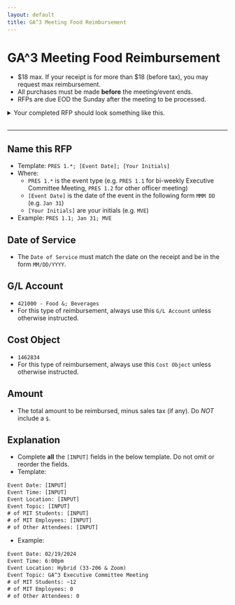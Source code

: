 ```yaml
---
layout: default
title: GA^3 Meeting Food Reimbursement
---
```


# GA^3 Meeting Food Reimbursement

* $18 max. If your receipt is for more than $18 (before tax), you may request max reimbursement.
* All purchases must be made **before** the meeting/event ends.
* RFPs are due EOD the Sunday after the meeting to be processed.

<details>
<summary>Your completed RFP should look something like this.</summary>
<img src="imgs/ga3-meeting-rfp.png">
</details>
<br/>
<hr/>



## Name this RFP
* Template: `PRES 1.*; [Event Date]; [Your Initials]`
* Where:
    * `PRES 1.*` is the event type (e.g. `PRES 1.1` for bi-weekly Executive Committee Meeting, `PRES 1.2` for other officer meeting)
    * `[Event Date]` is the date of the event in the following form `MMM DD` (e.g. `Jan 31`)
    * `[Your Initials]` are your initials (e.g. `MVE`)
* Example: `PRES 1.1; Jan 31; MVE`



## Date of Service
* The `Date of Service` must match the date on the receipt and be in the form `MM/DD/YYYY`.



## G/L Account
* `421000 - Food &; Beverages`
* For this type of reimbursement, always use this `G/L Account` unless otherwise instructed.



## Cost Object
* `1462834`
* For this type of reimbursement, always use this `Cost Object` unless otherwise instructed.



## Amount
* The total amount to be reimbursed, minus sales tax (if any). Do *NOT* include a `$`.



## Explanation
* Complete **all** the `[INPUT]` fields in the below template. Do not omit or reorder the fields.
* Template:

```
Event Date: [INPUT]
Event Time: [INPUT]
Event Location: [INPUT]
Event Topic: [INPUT]
# of MIT Students: [INPUT]
# of MIT Employees: [INPUT]
# of Other Attendees: [INPUT]
```

* Example:

```
Event Date: 02/19/2024
Event Time: 6:00pm
Event Location: Hybrid (33-206 & Zoom)
Event Topic: GA^3 Executive Committee Meeting
# of MIT Students: ~12
# of MIT Employees: 0
# of Other Attendees: 0
```
